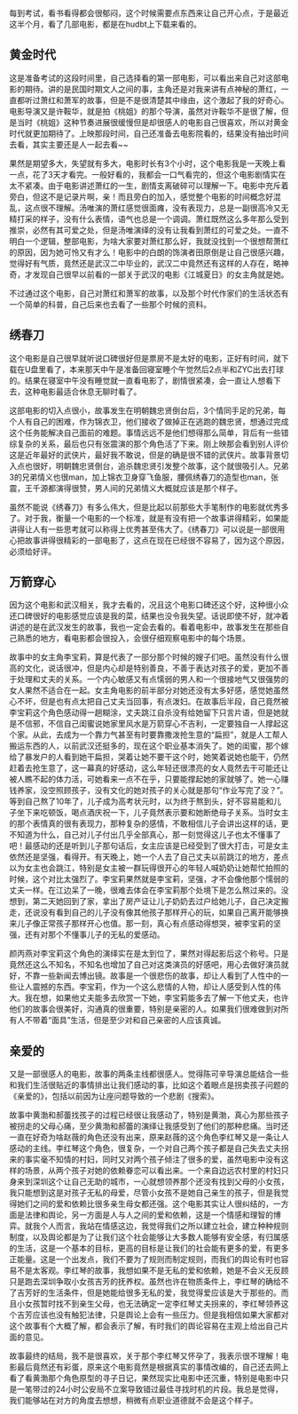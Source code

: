 <!---
title:: 最近看的几部电影
date:: 2014-12-25
categories:: 影音与艺术
tags:: movie
-->

每到考试，看书看得都会很郁闷，这个时候需要点东西来让自己开心点，于是最近这半个月，看了几部电影，都是在hudbt上下载来看的。
<h2>黄金时代</h2>
这是准备考试的这段时间里，自己选择看的第一部电影，可以看出来自己对这部电影的期待。讲的是民国时期文人之间的事，主角还是对我来讲有点神秘的萧红，一直都听过萧红和萧军的故事，但是不是很清楚其中缘由，这个激起了我的好奇心。电影导演又是许鞍华，就是拍《桃姐》的那个导演，虽然对许鞍华不是很了解，但是当时《桃姐》这种节奏进展很缓慢但是却很感人的电影自己很喜欢，所以对黄金时代就更加期待了。上映那段时间，自己还准备去电影院看的，结果没有抽出时间去看，其实主要还是人一起去看~~

果然是期望多大，失望就有多大，电影时长有3个小时，这个电影我是一天晚上看一点，花了3天才看完。一般好看的，我都会一口气看完的，但这个电影剧情实在太不紧凑。由于电影讲述萧红的一生，剧情支离破碎可以理解一下。电影中充斥着旁白，但这不是记录片啊，亲！而且旁白的加入，感觉整个电影的时间概念好混乱，这点很不理解。汤唯演的萧红感觉很面瘫，没有表现力，总是一副很高冷又无精打采的样子，没有什么表情，语气也总是一个调调。萧红既然这么多年那么受到推崇，必然有其可爱之处，但是汤唯演绎的没有让我看到萧红的可爱之处。一直不明白一个逻辑，整部电影，为啥大家要对萧红那么好，我就没找到一个很想帮萧红的原因，因为她可怜又有才么！电影中的白朗的饰演者田原倒是让自己很感兴趣，觉得好有气质，竟然还是武汉二中毕业的，武汉二中竟然还有这样的人存在，略神奇，才发现自己很早以前看的一部关于武汉的电影《江城夏日》的女主角就是她。

不过通过这个电影，自己对萧红和萧军的故事，以及那个时代作家们的生活状态有一个简单的科普，自己后来也去看了一些那个时候的资料。
<h2>绣春刀</h2>
这个电影是自己很早就听说口碑很好但是票房不是太好的电影，正好有时间，就下载在U盘里看了，本来那天中午是准备回寝室睡个午觉然后2点半和ZYC出去打球的。结果在寝室中午没有睡觉就一直看电影了，剧情很紧凑，会一直让人想看下去，这种电影最适合休息无聊时看了。

这部电影的切入点很小，故事发生在明朝魏忠贤倒台后，3个情同手足的兄弟，每个人有自己的困难，作为锦衣卫，他们接收了做掉正在逃跑的魏忠贤，想通过完成这个任务能解决自己面前的难题。事情远远不是他们想得那么简单，背后有一些错综复杂的关系，最后也只有张震演的那个角色活了下来。刚上映那会看到别人评价这是近年最好的武侠片，最好我不敢说，但是的确是很不错的武侠片。故事背景切入点也很好，明朝魏忠贤倒台，追杀魏忠贤引发整个故事，这个就很吸引人。兄弟3的兄弟情义也很man，加上锦衣卫身穿飞鱼服，腰佩绣春刀的造型也man，张震，王千源都演得很赞，男人间的兄弟情义大概就应该是那个样子。

虽然不能说《绣春刀》有多么伟大，但是比起以前那些大手笔制作的电影就优秀多了。对于我，衡量一个电影的一个标准，就是有没有把一个故事讲得精彩，如果能讲得让人有一些思考就可以称得上优秀甚至伟大了。《绣春刀》可以说是一部很用心把故事讲得很精彩的一部电影了，这点在现在已经很不容易了，因为这个原因，必须给好评。
<h2>万箭穿心</h2>
因为这个电影和武汉相关，我才去看的，况且这个电影口碑还这个好，这种很小众还口碑很好的电影感觉应该是我的菜，结果也没令我失望。话说即使不好，就冲着讲述的是在武汉发生的故事，我也一定会去看的。看着电影中，故事发生在那些自己熟悉的地方，看电影都会很投入，会很仔细观察电影中的每个场景。

故事中的女主角李宝莉，算是代表了一部分那个时候的嫂子们吧。虽然没有什么很高的文化，说话很冲，但是内心却是特别善良，不善于表达对孩子的爱，更加不善于处理和丈夫的关系。一个内心敏感又有点懦弱的男人和一个很接地气又很强势的女人果然不适合在一起。女主角电影的前半部分对她还没有太多好感，感觉她虽然心不坏，但是也有点太把自己丈夫当回事，有点泼妇。在故事后半段，自己竟然被李宝莉这个角色感动得一趟糊涂，丈夫跳江自杀没有给她留下只言片语，但是她就是不信邪，不信自己闺蜜说她家里风水是万箭穿心不吉利，一定要独自一人撑起这个家。从此，去成为一个靠力气甚至有时要靠撒泼抢生意的“扁担”，就是人工帮人搬运东西的人，以前武汉还挺多的，现在这个职业基本消失了。她的闺蜜，那个嫁给了暴发户的人看到她干扁担，哭着让她不要干这个时，她笑着说她也能干，仍然赶着去抢生意了，这一幕真的好感动，这么年轻还很漂亮的女人竟然去干可能还让被人瞧不起的体力活，可她看来一点不在乎，只要能撑起她的家就够了。她一心赚钱养家，没空照顾孩子，没有文化的她对孩子的关心就是那句“作业写完了没？”。等到自己熬了10年了，儿子成为高考状元时，以为终于熬到头，好不容易能和儿子坐下来吃顿饭，喝点酒庆祝一下，儿子竟然表示要和她断绝母子关系。当时女主的那个表情真的很有表现力，那种复杂的感情，不敢相信儿子会讲出这样的话，更不知道为什么，自己对儿子付出几乎全部真心，那一刻觉得这儿子也太不懂事了吧！最感动的还是听到儿子那句话后，女主应该是已经受到了很大打击，可是女主依然还是坚强，看得开。有天晚上，她一个人去了自己丈夫以前跳江的地方，差点以为女主也会跳江，特别是女主被一群玩得很开心的年轻人喊奶奶让她帮忙拍照的时候，这个对比太强烈了。李宝莉果然就是李宝莉，坚强，才不会像他那个懦弱的丈夫一样。在江边呆了一晚，很难去体会在李宝莉那个处境下是怎么熬过来的。没想到，第二天她回到了家，拿出了房产证让儿子奶奶去过户给她儿子，自己决定搬走，还说没有看到自己的儿子没有像其他孩子那样开心的玩，如果自己离开能够换来儿子像正常孩子那样开心也值。那一刻，真心有点感动得想哭，被李宝莉的坚强，还有对那个不懂事儿子的无私的爱感动。

颜丙燕对李宝莉这个角色的演绎实在是太到位了，果然对得起影后这个称号。只是竟然还这么不知名，不知名也增加了自己对这类演员的好感吧，用心去做好演员就好，不靠一些新闻去博出镜。故事是一个很悲伤的故事，却让人看到了人性中的一些让人震撼的东西。李宝莉，作为一个这么悲情的人物，却让人感受到人性的伟大。我在想，如果他丈夫能多去欣赏一下她，李宝莉能多去了解一下他丈夫，也许他们的故事会很美好，沟通真的很重要，特别是亲密的人。如果我们很难做到对所有人不带着“面具”生活，但是至少对和自己亲密的人应该真诚。
<h2>亲爱的</h2>
又是一部很感人的电影，故事的两条主线都很感人。觉得陈可辛导演总能结合一些和我们生活很贴近的事情排出让我们感动的事，比如这个着眼点是拐卖孩子问题的《亲爱的》，包括以前因为让座问题导致的一个悲剧《搜索》。

故事中黄渤和郝蕾找孩子的过程已经很让我感动了，特别是黄渤，真心为那些孩子被拐走的父母心痛，至少黄渤和郝蕾的演绎让我感受到了他们的那种悲痛。当时还一直在好奇为啥赵薇的角色还没有出来，原来赵薇的这个角色李红琴又是一条让人感动的主线。李红琴这个角色，很复杂，一个对自己两个孩子都是自己失去丈夫拐来的事实毫不知情的村妇，同时又对两个孩子倾注了很多的爱，虽然电影中没有这样的场景，从两个孩子对她的依赖眷恋可以看出来。一个来自边远农村里的村妇只身来到深圳这个让自己无助的城市，一心就想领养那个还没有找到父母的小女孩，我只能想到这是对孩子无私的母爱，尽管小女孩不是她自己亲生的孩子，但是我觉得她们之间的爱和依赖比很多亲生母女都还强。这个电影其实让人很纠结的，一方面是法律和舆论，另一方面是人与人之间的爱和依赖，这是一个情感和理智的博弈。就我个人而言，我站在情感这边，我觉得我们之所以建立社会，建立种种规则制度，以及舆论都是为了让我们这个社会能够让大多数人能够有安全感，有归属感的生活，这是一个基本的目标，更高的目标是让我们的社会能有更多的爱，有更多正能量。这是一个出发点，我们不要为了规则而制定规则，而我们的舆论有时也容易不是太客观。李红琴的故事，我想如果不是无私的爱和依赖，她是不会义无反顾只是跑去深圳争取小女孩吉芳的抚养权。虽然也许在物质条件上，李红琴的确给不了吉芳好的生活条件，但是她能给很多无私的爱，我觉得爱应该是大于那些的。而且小女孩暂时找不到亲生父母，也无法确定一定李红琴丈夫拐来的，李红琴领养这个吉芳应该也没有触犯法律，只是舆论上会有一些压力。但是我相信如果大家都对这个故事有个大概了解，都会表示了解，有时我们的舆论容易在主观上给出自己片面的意见。

故事最终的结局，我不是很喜欢，关于那个李红琴又怀孕了，我表示很不理解！电影最后竟然还有彩蛋，原来这个电影竟然是根据真实的事情改编的，自己还去网上看了看黄渤那个角色原型的寻子日记，果然现实比电影中还沉重，特别是电影中只是一笔带过的24小时公安局不立案导致错过最佳寻找时机的片段。我总是觉得，我们能够站在对方的角度去想想，稍微有点职业道德就不会是这个样子。